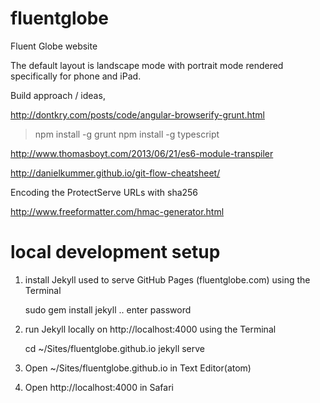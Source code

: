 fluentglobe
===========

Fluent Globe website


The default layout is landscape mode with portrait mode rendered specifically for phone and iPad.


Build approach / ideas,

http://dontkry.com/posts/code/angular-browserify-grunt.html



> npm install -g grunt
> npm install -g typescript



http://www.thomasboyt.com/2013/06/21/es6-module-transpiler


http://danielkummer.github.io/git-flow-cheatsheet/



Encoding the ProtectServe URLs with sha256

http://www.freeformatter.com/hmac-generator.html


local development setup
=======================

1. install Jekyll used to serve GitHub Pages (fluentglobe.com) using the Terminal

    sudo gem install jekyll
    .. enter password

2. run Jekyll locally on http://localhost:4000 using the Terminal

    cd ~/Sites/fluentglobe.github.io
    jekyll serve

3. Open ~/Sites/fluentglobe.github.io in Text Editor(atom)
4. Open http://localhost:4000 in Safari

